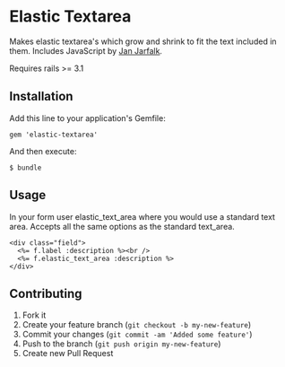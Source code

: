 # Elastic Textarea

Makes elastic textarea's which grow and shrink to fit the text included in them.
Includes JavaScript by [Jan Jarfalk](http://unwrongest.com/projects/elastic/).

Requires rails >= 3.1

## Installation

Add this line to your application's Gemfile:

    gem 'elastic-textarea'

And then execute:

    $ bundle

## Usage

In your form user elastic_text_area where you would use a standard text area.
Accepts all the same options as the standard text_area.

    <div class="field">
      <%= f.label :description %><br />
      <%= f.elastic_text_area :description %>
    </div>

## Contributing

1. Fork it
2. Create your feature branch (`git checkout -b my-new-feature`)
3. Commit your changes (`git commit -am 'Added some feature'`)
4. Push to the branch (`git push origin my-new-feature`)
5. Create new Pull Request
